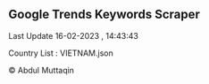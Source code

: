 

## Google Trends Keywords Scraper 
 
Last Update 16-02-2023 , 14:43:43

Country List :
VIETNAM.json



© Abdul Muttaqin 
